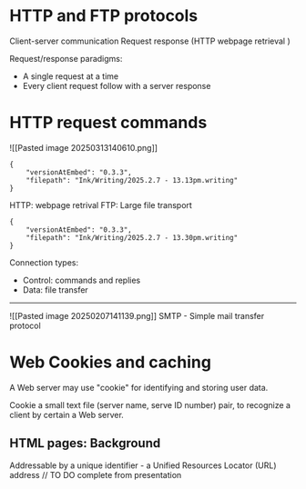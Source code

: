 
# HTTP and FTP protocols

Client-server communication
Request response (HTTP webpage retrieval )

Request/response paradigms:
* A single request at a time
* Every client request follow with a server response 

# HTTP request commands
![[Pasted image 20250313140610.png]]


```handwritten-ink
{
	"versionAtEmbed": "0.3.3",
	"filepath": "Ink/Writing/2025.2.7 - 13.13pm.writing"
}
```
HTTP: webpage retrival
FTP: Large file transport

```handwritten-ink
{
	"versionAtEmbed": "0.3.3",
	"filepath": "Ink/Writing/2025.2.7 - 13.30pm.writing"
}
```
Connection types:
* Control: commands and replies
* Data: file transfer
---
![[Pasted image 20250207141139.png]]
SMTP - Simple mail transfer protocol


#  Web Cookies and caching

A Web server may use "cookie" for identifying and storing user data.

Cookie a small text file (server name, serve ID number) pair, to recognize a client by certain a Web server.

## HTML pages: Background 
Addressable by a unique identifier - a Unified Resources Locator (URL) address
// TO DO complete from presentation

